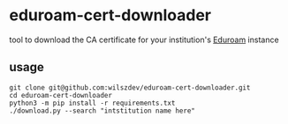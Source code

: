 # eduroam-cert-downloader

tool to download the CA certificate for your institution's
[Eduroam](https://eduroam.org) instance

## usage

```
git clone git@github.com:wilszdev/eduroam-cert-downloader.git
cd eduroam-cert-downloader
python3 -m pip install -r requirements.txt
./download.py --search "intstitution name here"
```

